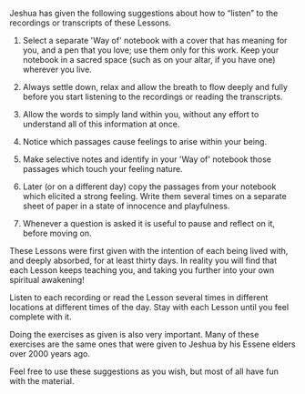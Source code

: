 ---
---

Jeshua has given the following suggestions about how to
“listen” to the recordings or transcripts of these Lessons.

1. Select a separate 'Way of' notebook with a cover that has meaning
for you, and a pen that you love; use them only for this work. Keep your
notebook in a sacred space (such as on your altar, if you have one)
wherever you live.

2. Always settle down, relax and allow the breath to flow deeply and
fully before you start listening to the recordings or reading the
transcripts.

3. Allow the words to simply land within you, without any effort to
understand all of this information at once.

4. Notice which passages cause feelings to arise within your being.

5. Make selective notes and identify in your 'Way of' notebook those
passages which touch your feeling nature.

6. Later (or on a different day) copy the passages from your notebook
which elicited a strong feeling. Write them several times on a separate
sheet of paper in a state of innocence and playfulness.

7. Whenever a question is asked it is useful to pause and reflect on
it, before moving on.

These Lessons were first given with the intention of each being lived
with, and deeply absorbed, for at least thirty days. In reality you will
find that each Lesson keeps teaching you, and taking you further into
your own spiritual awakening!

Listen to each recording or read the Lesson several times in different
locations at different times of the day. Stay with each Lesson until you
feel complete with it.

Doing the exercises as given is also very important. Many of these
exercises are the same ones that were given to Jeshua by his Essene
elders over 2000 years ago.

Feel free to use these suggestions as you wish, but most of all have fun
with the material.
